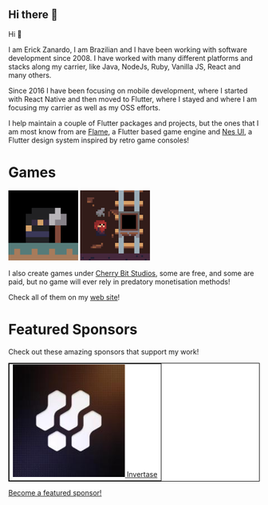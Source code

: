 ## Hi there 👋

Hi 👋

I am Erick Zanardo, I am Brazilian and I have been working with software development since 2008. I have worked with many different platforms and stacks along my carrier, like Java, NodeJs, Ruby, Vanilla JS, React and many others.

Since 2016 I have been focusing on mobile development, where I started with React Native and then moved to Flutter, where I stayed and where I am focusing my carrier as well as my OSS efforts.

I help maintain a couple of Flutter packages and projects, but the ones that I am most know from are [Flame](https://flame-engine.org/), a Flutter based game engine and [Nes UI](https://github.com/erickzanardo/nes_ui), a Flutter design system inspired by retro game consoles!

# Games

<img width="140" height="140" src="./images/games/gd_icon.png" />
<img width="140" height="140" src="./images/games/mine_cart_operator_icon.png" />

I also create games under [Cherry Bit Studios](https://cherrybit.studio/), some are free, and some are paid, but no game will ever rely in predatory monetisation methods!

Check all of them on my [web site](https://cherrybit.studio/games/)!

# Featured Sponsors

Check out these amazing sponsors that support my work!

<table style="background-color: white; border: 1px solid black">
    <tbody>
        <tr>
            <td align="center" style="border: 1px solid black">
                <a href="https://invertase.io/"><img src="./images/sponsors/invertase.jpeg" width="225"/> Invertase </a>
            </td>
        </tr>
    </tbody>
</table>

[Become a featured sponsor!](https://cherrybit.studio/featured-sponsors/)
